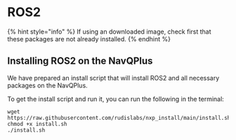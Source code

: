# ROS2

{% hint style="info" %}
If using an downloaded image, check first that these packages are not already installed.
{% endhint %}

## Installing ROS2 on the NavQPlus

We have prepared an install script that will install ROS2 and all necessary packages on the NavQPlus.

To get the install script and run it, you can run the following in the terminal:

```
wget https://raw.githubusercontent.com/rudislabs/nxp_install/main/install.sh
chmod +x install.sh
./install.sh
```

